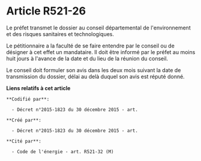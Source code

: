 # Article R521-26

Le préfet transmet le dossier au conseil départemental de l'environnement et des risques sanitaires et technologiques.

Le pétitionnaire a la faculté de se faire entendre par le conseil ou de désigner à cet effet un mandataire. Il doit être
informé par le préfet au moins huit jours à l'avance de la date et du lieu de la réunion du conseil.

Le conseil doit formuler son avis dans les deux mois suivant la date de transmission du dossier, délai au delà duquel son
avis est réputé donné.

**Liens relatifs à cet article**

	**Codifié par**:

	  - Décret n°2015-1823 du 30 décembre 2015 - art.

	**Créé par**:

	  - Décret n°2015-1823 du 30 décembre 2015 - art.

	**Cité par**:

	  - Code de l'énergie - art. R521-32 (M)
